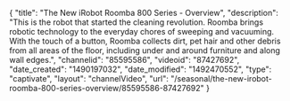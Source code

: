 {
    "title": "The New iRobot Roomba 800 Series - Overview",
    "description": "This is the robot that started the cleaning revolution. Roomba brings robotic technology to the everyday chores of sweeping and vacuuming. With the touch of a button, Roomba collects dirt, pet hair and other debris from all areas of the floor, including under and around furniture and along wall edges.",
    "channelid": "85595586",
    "videoid": "87427692",
    "date_created": "1490197032",
    "date_modified": "1492470552",
    "type": "captivate",
    "layout": "channelVideo",
    "url": "\/seasonal\/the-new-irobot-roomba-800-series-overview\/85595586-87427692"
}